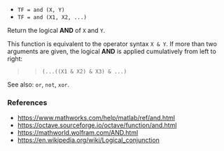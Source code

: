 * `TF = and (X, Y)`
* `TF = and (X1, X2, ...)`

Return the logical **AND** of `X` and `Y`.

This function is equivalent to the operator syntax `X & Y`.  If
more than two arguments are given, the logical **AND** is applied
cumulatively from left to right:

>> `(...((X1 & X2) & X3) & ...)`

See also: `or`, `not`, `xor`.

### References

* https://www.mathworks.com/help/matlab/ref/and.html
* https://octave.sourceforge.io/octave/function/and.html
* https://mathworld.wolfram.com/AND.html
* https://en.wikipedia.org/wiki/Logical_conjunction
